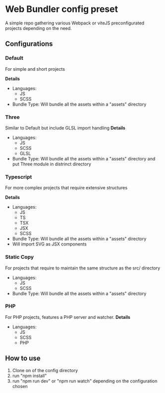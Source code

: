 # Web Bundler config preset
A simple repo gathering various Webpack or viteJS preconfigurated projects depending on the need.

## Configurations

### Default
For simple and short projects

**Details**
- Languages: 
    - JS
    - SCSS
- Bundle Type:
Will bundle all the assets within a "assets" directory


### Three
Similar to Default but include GLSL import handling
**Details**
- Languages: 
    - JS
    - SCSS
    - GLSL
- Bundle Type:
Will bundle all the assets within a "assets" directory and put Three module in distrinct directory

### Typescript
For more complex projects that require extensive structures

**Details**
- Languages:
    - JS
    - TS
    - TSX
    - JSX
    - SCSS
- Bundle Type: Will bundle all the assets within a "assets" directory
- Will import SVG as JSX components


### Static Copy
For projects that require to maintain the same structure as the src/ directory

- Languages:
    - JS
    - SCSS
- Bundle Type: Will bundle all the assets within a "assets" directory

### PHP
For PHP projects, features a PHP server and watcher.
**Details**
- Languages: 
    - JS
    - SCSS
    - PHP

## How to use

1. Clone on of the config directory
2. run "npm install"
3. run "npm run dev" or "npm run watch" depending on the configuration chosen